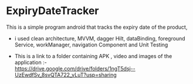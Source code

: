 # ExpiryDateTracker

 This is a simple program android that tracks the expiry date of the product,
 - i used clean architecture, MVVM, dagger Hilt, dataBinding, foreground Service, workManager, navigation Component and Unit Testing
 
 - This is a link to a folder containing APK , video and images of the application :-  
     https://drive.google.com/drive/folders/1ngT5dsj--UzEwdfSv_8svQTA722_vLuT?usp=sharing
